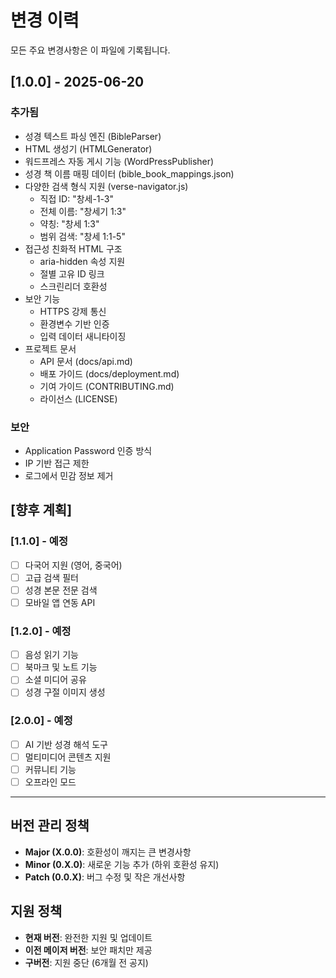 # 변경 이력

모든 주요 변경사항은 이 파일에 기록됩니다.

## [1.0.0] - 2025-06-20

### 추가됨
- 성경 텍스트 파싱 엔진 (BibleParser)
- HTML 생성기 (HTMLGenerator) 
- 워드프레스 자동 게시 기능 (WordPressPublisher)
- 성경 책 이름 매핑 데이터 (bible_book_mappings.json)
- 다양한 검색 형식 지원 (verse-navigator.js)
  - 직접 ID: "창세-1-3"
  - 전체 이름: "창세기 1:3"
  - 약칭: "창세 1:3" 
  - 범위 검색: "창세 1:1-5"
- 접근성 친화적 HTML 구조
  - aria-hidden 속성 지원
  - 절별 고유 ID 링크
  - 스크린리더 호환성
- 보안 기능
  - HTTPS 강제 통신
  - 환경변수 기반 인증
  - 입력 데이터 새니타이징
- 프로젝트 문서
  - API 문서 (docs/api.md)
  - 배포 가이드 (docs/deployment.md) 
  - 기여 가이드 (CONTRIBUTING.md)
  - 라이선스 (LICENSE)

### 보안
- Application Password 인증 방식
- IP 기반 접근 제한
- 로그에서 민감 정보 제거

## [향후 계획]

### [1.1.0] - 예정
- [ ] 다국어 지원 (영어, 중국어)
- [ ] 고급 검색 필터
- [ ] 성경 본문 전문 검색
- [ ] 모바일 앱 연동 API

### [1.2.0] - 예정  
- [ ] 음성 읽기 기능
- [ ] 북마크 및 노트 기능
- [ ] 소셜 미디어 공유
- [ ] 성경 구절 이미지 생성

### [2.0.0] - 예정
- [ ] AI 기반 성경 해석 도구
- [ ] 멀티미디어 콘텐츠 지원
- [ ] 커뮤니티 기능
- [ ] 오프라인 모드

---

## 버전 관리 정책

- **Major (X.0.0)**: 호환성이 깨지는 큰 변경사항
- **Minor (0.X.0)**: 새로운 기능 추가 (하위 호환성 유지)
- **Patch (0.0.X)**: 버그 수정 및 작은 개선사항

## 지원 정책

- **현재 버전**: 완전한 지원 및 업데이트
- **이전 메이저 버전**: 보안 패치만 제공
- **구버전**: 지원 중단 (6개월 전 공지)
